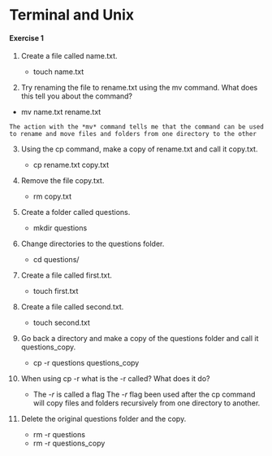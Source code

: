 # Terminal and Unix
#### Exercise 1

1. Create a file called name.txt.
   - touch name.txt
   
2. Try renaming the file to rename.txt using the mv command. What does this tell you about the command?
  -  mv name.txt rename.txt

    The action with the *mv* command tells me that the command can be used to rename and move files and folders from one directory to the other
    
3. Using the cp command, make a copy of rename.txt and call it copy.txt.
   -  cp rename.txt copy.txt
    
4. Remove the file copy.txt.    
   -  rm copy.txt
    
5. Create a folder called questions.
   -  mkdir questions
    
6. Change directories to the questions folder.
   -  cd questions/
    
7. Create a file called first.txt.
   -  touch first.txt
    
8. Create a file called second.txt.
   -  touch second.txt
    
9. Go back a directory and make a copy of the questions folder and call it questions_copy.
   -  cp -r questions questions_copy
    
10. When using cp -r what is the -r called? What does it do?
    - The *-r* is called a flag The *-r* flag been used after the cp command will copy files and folders recursively from one directory to another.

11. Delete the original questions folder and the copy.
    - rm -r questions
    - rm -r questions_copy